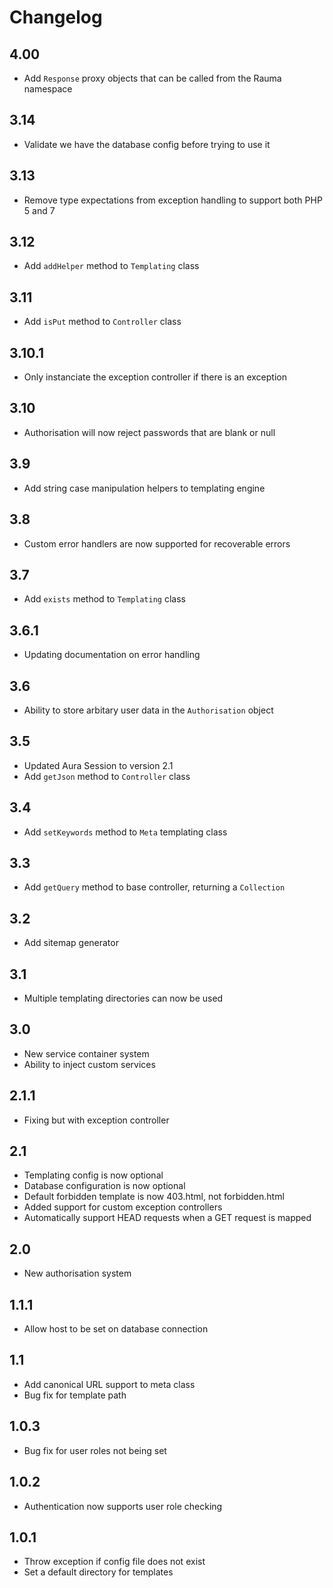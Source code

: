 Changelog
=========

4.00
----
* Add `Response` proxy objects that can be called from the Rauma namespace

3.14
----
* Validate we have the database config before trying to use it

3.13
----
* Remove type expectations from exception handling to support both PHP 5 and 7

3.12
----
* Add `addHelper` method to `Templating` class

3.11
----
* Add `isPut` method to `Controller` class

3.10.1
------
* Only instanciate the exception controller if there is an exception

3.10
----
* Authorisation will now reject passwords that are blank or null

3.9
---
* Add string case manipulation helpers to templating engine

3.8
---
* Custom error handlers are now supported for recoverable errors

3.7
---
* Add `exists` method to `Templating` class

3.6.1
-----
* Updating documentation on error handling

3.6
---
* Ability to store arbitary user data in the `Authorisation` object

3.5
---
* Updated Aura Session to version 2.1
* Add `getJson` method to `Controller` class

3.4
---
* Add `setKeywords` method to `Meta` templating class

3.3
---
* Add `getQuery` method to base controller, returning a `Collection`

3.2
---
* Add sitemap generator

3.1
---
* Multiple templating directories can now be used

3.0
---
* New service container system
* Ability to inject custom services

2.1.1
-----
* Fixing but with exception controller

2.1
---
* Templating config is now optional
* Database configuration is now optional
* Default forbidden template is now 403.html, not forbidden.html
* Added support for custom exception controllers
* Automatically support HEAD requests when a GET request is mapped

2.0
---
* New authorisation system

1.1.1
-----
* Allow host to be set on database connection

1.1
---
* Add canonical URL support to meta class
* Bug fix for template path

1.0.3
-----
* Bug fix for user roles not being set

1.0.2
-----
* Authentication now supports user role checking

1.0.1
-----
* Throw exception if config file does not exist
* Set a default directory for templates
